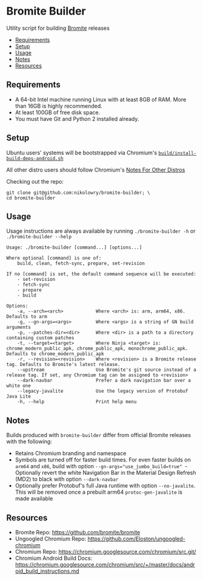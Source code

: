 # Bromite Builder

Utility script for building [Bromite]( https://github.com/bromite/bromite) releases

- [Requirements](#requirements)
- [Setup](#setup)
- [Usage](#usage)
- [Notes](#notes)
- [Resources](#resources)

## <a name="requirements"></a>Requirements

- A 64-bit Intel machine running Linux with at least 8GB of RAM.
More than 16GB is highly recommended.
- At least 100GB of free disk space.
- You must have Git and Python 2 installed already.

## <a name="setup"></a>Setup

Ubuntu users' systems will be bootstrapped via Chromium's
[`build/install-build-deps-android.sh`](https://chromium.googlesource.com/chromium/src.git/+/master/build/install-build-deps-android.sh)

All other distro users should follow Chromium's
[Notes For Other Distros](https://chromium.googlesource.com/chromium/src/+/master/docs/linux_build_instructions.md#notes)

Checking out the repo:
```shell
git clone git@github.com:nikolowry/bromite-builder; \
cd bromite-builder
```

## <a name="usage"></a>Usage

Usage instructions are always available by running `./bromite-builder -h` or
`./bromite-builder --help`

```
Usage: ./bromite-builder [command...] [options...]

Where optional [command] is one of:
    build, clean, fetch-sync, prepare, set-revision

If no [command] is set, the default command sequence will be executed:
    - set-revision
    - fetch-sync
    - prepare
    - build

Options:
    -a, --arch=<arch>            Where <arch> is: arm, arm64, x86. Defaults to arm
    -g, --gn-args=<args>         Where <args> is a string of GN build arguments
    -p, --patches-dir=<dir>      Where <dir> is a path to a directory containing custom patches
    -t, --target=<target>        Where Ninja <target> is: chrome_modern_public_apk, chrome_public_apk, monochrome_public_apk. Defaults to chrome_modern_public_apk
    -r, --revision=<revision>    Where <revision> is a Bromite release tag. Defaults to Bromite's latest release.
    --upstream                   Use Bromite's git source instead of a release tag. If set, any Chromium tag can be assigned to <revision>
    --dark-navbar                Prefer a dark navigation bar over a white one
    --legacy-javalite            Use the legacy version of Protobuf Java Lite
    -h, --help                   Print help menu
```

## <a name="notes"></a>Notes

Builds produced with `bromite-builder` differ from official Bromite releases with
the following:

- Retains Chromium branding and namespace
- Symbols are turned off for faster build times. For even faster builds on
`arm64` and `x86`, build with option `--gn-args="use_jumbo_build=true"
`- Optionally revert the white Navigation Bar in the Material Design Refresh (MD2)
to black with option `--dark-navbar`
- Optionally prefer Protobuf's full Java runtime with option `--no-javalite`. This will be removed once a prebuilt arm64 `protoc-gen-javalite` is made available

## <a name="resources"></a>Resources

- Bromite Repo: https://github.com/bromite/bromite
- Ungoogled Chromium Repo: https://github.com/Eloston/ungoogled-chromium
- Chromium Repo: https://chromium.googlesource.com/chromium/src.git/
- Chromium Android Build Docs: https://chromium.googlesource.com/chromium/src/+/master/docs/android_build_instructions.md

